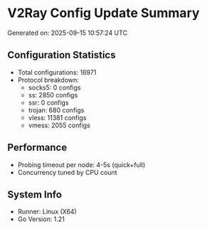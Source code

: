 # V2Ray Config Update Summary
Generated on: 2025-09-15 10:57:24 UTC

## Configuration Statistics
- Total configurations: 16971
- Protocol breakdown:
  - socks5: 0 configs
  - ss: 2850 configs
  - ssr: 0 configs
  - trojan: 680 configs
  - vless: 11381 configs
  - vmess: 2055 configs

## Performance
- Probing timeout per node: 4-5s (quick+full)
- Concurrency tuned by CPU count

## System Info
- Runner: Linux (X64)
- Go Version: 1.21
